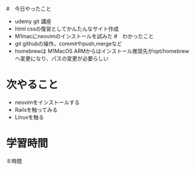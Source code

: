#　今日やったこと
- udemy git 講座
- html cssの復習としてかんたんなサイト作成
- M1macにneovimのインストールを試みた
#　わかったこと
- git githubの操作。commitやpush,mergeなど
- homebrewは M1MacOS ARMからはインストール推奨先がopt/homebrewへ変更になり、パスの変更が必要らしい
# 次やること
- neovimをインストールする
- Railsを触ってみる
- Linuxを触る
# 学習時間
８時間
